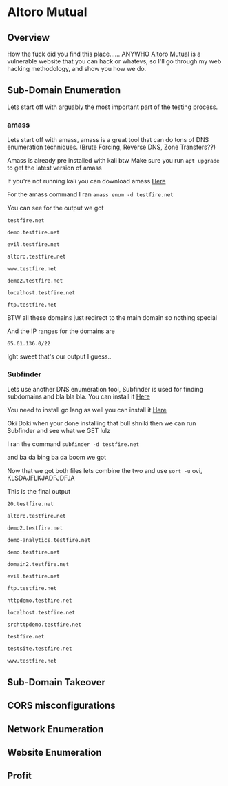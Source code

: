 # Altoro Mutual

## Overview

How the fuck did you find this place...... ANYWHO Altoro Mutual is a vulnerable website that you can hack or whatevs, so I'll go through my web hacking methodology, and show you how we do.

## Sub-Domain Enumeration

Lets start off with arguably the most important part of the testing process.

### amass

Lets start off with amass, amass is a great tool that can do tons of DNS enumeration techniques. (Brute Forcing, Reverse DNS, Zone Transfers??)

Amass is already pre installed with kali btw
Make sure you run `apt upgrade` to get the latest version of amass

If you're not running kali you can download amass <a href="https://github.com/OWASP/Amass">Here</a>

For the amass command I ran `amass enum -d testfire.net`

You can see for the output we got

`testfire.net`

`demo.testfire.net`

`evil.testfire.net`

`altoro.testfire.net`

`www.testfire.net`

`demo2.testfire.net`

`localhost.testfire.net`

`ftp.testfire.net`

BTW all these domains just redirect to the main domain so nothing special

And the IP ranges for the domains are

`65.61.136.0/22`

Ight sweet that's our output I guess..

### Subfinder

Lets use another DNS enumeration tool, Subfinder is used for finding subdomains and bla bla bla.
You can install it <a href="https://github.com/projectdiscovery/subfinder">Here</a>

You need to install go lang as well you can install it <a href="https://golang.org/doc/install">Here</a>

Oki Doki when your done installing that bull shniki then we can run Subfinder and see what we GET lulz

I ran the command `subfinder -d testfire.net`

and ba da bing ba da boom
we got

Now that we got both files lets combine the two
and use `sort -u` ovi, KLSDAJFLKJADFJDFJA

This is the final output

`20.testfire.net`

`altoro.testfire.net`

`demo2.testfire.net`

`demo-analytics.testfire.net`

`demo.testfire.net`

`domain2.testfire.net`

`evil.testfire.net`

`ftp.testfire.net`

`httpdemo.testfire.net`

`localhost.testfire.net`

`srchttpdemo.testfire.net`

`testfire.net`

`testsite.testfire.net`

`www.testfire.net`

## Sub-Domain Takeover

## CORS misconfigurations

## Network Enumeration

## Website Enumeration

## Profit

